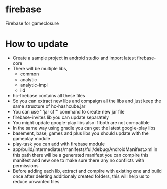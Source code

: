 # firebase
Firebase for gameclosure

# How to update
 
  * Create a sample project in android studio and import latest firebase-core
  * There will be multiple libs,
    * common
    * analytic
    * analytic-impl
    * iid
  * hc-firebase contains all these files
  * So you can extract new libs and compaign all the libs and just keep the same structure of hc-hashcube.jar
  * You can use '''jar cf''' command to create new jar file
  * firebase-invites lib you can update separately
  * You might update google-play libs also if both are not compatible
  * In the same way using gradle you can get the latest google-play libs
  * basement, base, games and plus libs you should update with the gameplay module
  * play-task you can add with firebase module
  * app/build/intermediates/manifests/full/debug/AndroidManifest.xml in this path there will be a generated manifest you can compire this manifest and new one to make sure there any no conflicts with permissions
  * Before adding each lib, extract and compire with existing one and build once after deleting additionaly created folders, this will help us to reduce unwanted files
